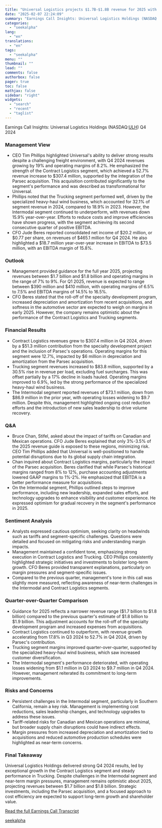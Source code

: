 ```yaml
---
title: "Universal Logistics projects $1.7B-$1.8B revenue for 2025 with focus on contract logistics growth"
date: "2025-02-07 22:24:09"
summary: "Earnings Call Insights: Universal Logistics Holdings (NASDAQ:ULH) Q4 2024 Management View CEO Tim Phillips highlighted Universal's ability to deliver strong results despite a challenging freight environment, with Q4 2024 revenues growing by 19% and operating margins of 8.2%. He emphasized the strength of the Contract Logistics segment, which achieved a..."
categories:
  - "seekalpha"
lang:
  - "en"
translations:
  - "en"
tags:
  - "seekalpha"
menu: ""
thumbnail: ""
lead: ""
comments: false
authorbox: false
pager: true
toc: false
mathjax: false
sidebar: "right"
widgets:
  - "search"
  - "recent"
  - "taglist"
---
```


Earnings Call Insights: Universal Logistics Holdings (NASDAQ:[ULH](https://seekingalpha.com/symbol/ULH "Universal Logistics Holdings, Inc.")) Q4 2024

### Management View

* CEO Tim Phillips highlighted Universal's ability to deliver strong results despite a challenging freight environment, with Q4 2024 revenues growing by 19% and operating margins of 8.2%. He emphasized the strength of the Contract Logistics segment, which achieved a 52.7% revenue increase to $307.4 million, supported by the integration of the Parsec acquisition. This acquisition contributed significantly to the segment's performance and was described as transformational for Universal.
* Phillips noted that the Trucking segment performed well, driven by the specialized heavy-haul wind business, which accounted for 32.1% of segment revenue in 2024, compared to 18.9% in 2023. However, the Intermodal segment continued to underperform, with revenues down 15.9% year-over-year. Efforts to reduce costs and improve efficiencies have shown progress, with the segment achieving its second consecutive quarter of positive EBITDA.
* CFO Jude Beres reported consolidated net income of $20.2 million, or $0.77 per share, on revenues of $465.1 million for Q4 2024. He also highlighted a $18.7 million year-over-year increase in EBITDA to $73.5 million, with an EBITDA margin of 15.8%.

### Outlook

* Management provided guidance for the full year 2025, projecting revenues between $1.7 billion and $1.8 billion and operating margins in the range of 7% to 9%. For Q1 2025, revenue is expected to range between $390 million and $410 million, with operating margins of 6.5% to 7.5% and EBITDA margins of 14.5% to 16.5%.
* CFO Beres stated that the roll-off of the specialty development program, increased depreciation and amortization from recent acquisitions, and softness in the automotive sector are expected to weigh on margins in early 2025. However, the company remains optimistic about the performance of the Contract Logistics and Trucking segments.

### Financial Results

* Contract Logistics revenues grew to $307.4 million in Q4 2024, driven by a $51.3 million contribution from the specialty development project and the inclusion of Parsec's operations. Operating margins for this segment were 12.7%, impacted by $6 million in depreciation and amortization from the Parsec acquisition.
* Trucking segment revenues increased to $83.8 million, supported by a 30.5% rise in revenue per load, excluding fuel surcharges. This was offset partially by a 17% decline in loads hauled. Operating margins improved to 6.9%, led by the strong performance of the specialized heavy-haul wind business.
* The Intermodal segment reported revenues of $73.1 million, down from $86.9 million in the prior year, with operating losses widening to $9.7 million. Despite this, management highlighted ongoing cost reduction efforts and the introduction of new sales leadership to drive volume recovery.

### Q&A

* Bruce Chan, Stifel, asked about the impact of tariffs on Canadian and Mexican operations. CFO Jude Beres explained that only 3%-3.5% of the 2025 revenue guide is exposed to these regions, minimizing risk. CEO Tim Phillips added that Universal is well-positioned to handle potential disruptions due to its global supply chain integration.
* Chan inquired about Contract Logistics margins, particularly the impact of the Parsec acquisition. Beres clarified that while Parsec's historical margins ranged from 8% to 12%, purchase accounting adjustments lowered GAAP margins to 1%-2%. He emphasized that EBITDA is a better performance measure for acquisitions.
* On the Intermodal segment, Phillips outlined steps to improve performance, including new leadership, expanded sales efforts, and technology upgrades to enhance visibility and customer experience. He expressed optimism for gradual recovery in the segment's performance in 2025.

### Sentiment Analysis

* Analysts expressed cautious optimism, seeking clarity on headwinds such as tariffs and segment-specific challenges. Questions were detailed and focused on mitigating risks and understanding margin impacts.
* Management maintained a confident tone, emphasizing strong execution in Contract Logistics and Trucking. CEO Phillips consistently highlighted strategic initiatives and investments to bolster long-term growth. CFO Beres provided transparent explanations, particularly on margin pressures and segment-specific issues.
* Compared to the previous quarter, management's tone in this call was slightly more measured, reflecting awareness of near-term challenges in the Intermodal and Contract Logistics segments.

### Quarter-over-Quarter Comparison

* Guidance for 2025 reflects a narrower revenue range ($1.7 billion to $1.8 billion) compared to the previous quarter's estimate of $1.8 billion to $1.9 billion. This adjustment accounts for the roll-off of the specialty development program and increased expenses from acquisitions.
* Contract Logistics continued to outperform, with revenue growth accelerating from 17.8% in Q3 2024 to 52.7% in Q4 2024, driven by Parsec's contribution.
* Trucking segment margins improved quarter-over-quarter, supported by the specialized heavy-haul wind business, which saw increased customer diversification.
* The Intermodal segment's performance deteriorated, with operating losses widening from $1.1 million in Q3 2024 to $9.7 million in Q4 2024. However, management reiterated its commitment to long-term improvements.

### Risks and Concerns

* Persistent challenges in the Intermodal segment, particularly in Southern California, remain a key risk. Management is implementing cost reductions, sales leadership changes, and technology upgrades to address these issues.
* Tariff-related risks for Canadian and Mexican operations are minimal, but broader supply chain disruptions could have indirect effects.
* Margin pressures from increased depreciation and amortization tied to acquisitions and reduced automotive production schedules were highlighted as near-term concerns.

### Final Takeaway

Universal Logistics Holdings delivered strong Q4 2024 results, led by exceptional growth in the Contract Logistics segment and steady performance in Trucking. Despite challenges in the Intermodal segment and near-term margin pressures, management remains optimistic about 2025, projecting revenues between $1.7 billion and $1.8 billion. Strategic investments, including the Parsec acquisition, and a focused approach to cost efficiency are expected to support long-term growth and shareholder value.

[Read the full Earnings Call Transcript](https://seekingalpha.com/symbol/ULH/earnings/transcripts)

[seekalpha](https://seekingalpha.com/news/4405268-universal-logistics-projects-1_7b-1_8b-revenue-for-2025-with-focus-on-contract-logistics)
